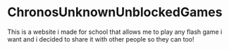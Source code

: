 # ChronosUnknownUnblockedGames
This is a website i made for school that allows me to play any flash game i want and i decided to share it with other people so they can too!
